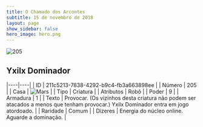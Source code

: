 ```yaml
---
title: O Chamado dos Arcontes
subtitle: 15 de novembro de 2018
layout: page
show_sidebar: false
hero_image: hero.png
---
```


![205](https://cdn.keyforgegame.com/media/card_front/pt/341_205_GPCHG3XCV2MV_pt.png)

## Yxilx Dominador

|----|----|
| ID | 211c5213-7838-4292-b9c4-fb3a663898ee |
| Número | 205 |
| Casa | ![Mars](https://archonarcana.com/images/thumb/d/de/Mars.png/22px-Mars.png "Marte") |
| Tipo | Criatura |
| Atributos | Robô |
| Poder | 9 |
| Armadura | 1 |
| Texto | Provocar. (Os vizinhos desta criatura  não podem ser atacados a menos que  tenham provocar.) Yxilx Dominador entra em jogo atordoado. |
| Raridade | Comum |
| Dizeres | Energia do núcleo online. Aguarde a dominação. |
